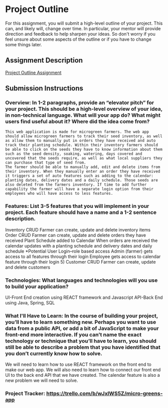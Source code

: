 # Project Outline
For this assignment, you will submit a high-level outline of your project. This can, and likely will, change over time. In particular, your mentor will provide direction and feedback to help sharpen your ideas. So don't worry if you feel unsure about some aspects of the outline or if you have to change some things later.

## Assignment Description
[Project Outline Assignment](https://education.launchcode.org/liftoff/modules/assignments/project-outline)

## Submission Instructions

### Overview: In 1-2 paragraphs, provide an “elevator pitch” for your project. This should be a high-level overview of your idea, in non-technical language. What will your app do? What might users find useful about it? Where did the idea come from?

	This web application is made for microgreen farmers. The web app should allow microgreen farmers to track their seed inventory, as well as allow them to manually put in orders they have received and auto track their planting schedule. Within their inventory farmers should be able to click on the seeds they have to know information about them such as the seed density, soaking, watering, days covered and uncovered that the seeds require, as well as what local suppliers they can purchase that type of seed from. 
	The farmer should be able to manually add, edit and delete items from their inventory. When they manually enter an order they have received it triggers a set of auto features such as adding to the calendar: planting dates, delivery dates and a daily schedule. Those seeds are also deleted from the farmers inventory. If time to add further capability the farmer will have a separate login option from their employees who will have access to less features.


### Features: List 3-5 features that you will implement in your project. Each feature should have a name and a 1-2 sentence description.

Inventory CRUD 
Farmer can create, update and delete inventory items
Order CRUD
Farmer can create, update and delete orders they have received 
Plant Schedule added to Calendar
When orders are received the calendar updates with a planting schedule and delivery dates and daily schedule 
*Potential 
User Login–role based access
Admin (farmer) gets access to all features through their login
Employee gets access to calendar feature through their login
5)	Customer CRUD
Farmer can create, update and delete customers




### Technologies: What languages and technologies will you use to build your application?

UI-Front End creation using REACT framework and Javascript 
API-Back End using Java, Spring, SQL


### What I'll Have to Learn: In the course of building your project, you’ll have to learn something new. Perhaps you want to use data from a public API, or add a bit of JavaScript to make your front-end more interactive. If you can’t name the exact technology or technique that you’ll have to learn, you should still be able to describe a problem that you have identified that you don’t currently know how to solve.

We will need to learn how to use REACT framework on the front end to make our web app. We will also need to learn how to connect our front end UI to the back end API that we have created. 
The calendar feature is also a new problem we will need to solve.

### Project Tracker: https://trello.com/b/wJxlWS5Z/micro-greens-app
